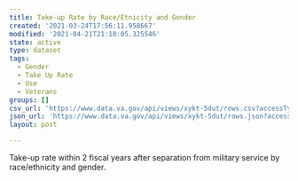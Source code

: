 ```yaml
---
title: Take-up Rate by Race/Etnicity and Gender
created: '2021-03-24T17:56:11.958667'
modified: '2021-04-21T21:10:05.325546'
state: active
type: dataset
tags:
  - Gender
  - Take Up Rate
  - Use
  - Veterans
groups: []
csv_url: 'https://www.data.va.gov/api/views/xykt-5dut/rows.csv?accessType=DOWNLOAD'
json_url: 'https://www.data.va.gov/api/views/xykt-5dut/rows.json?accessType=DOWNLOAD'
layout: post

---
```

Take-up rate within 2 fiscal years after separation from military service by race/ethnicity and gender.
